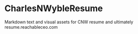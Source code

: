 # CharlesNWybleResume
Markdown text and visual assets for CNW resume and ultimately resume.reachableceo.com
